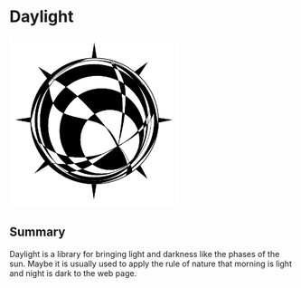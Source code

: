 # Daylight

<img src="img/logo.png" width="300px">

## Summary
Daylight is a library for bringing light and darkness like the phases of the sun. Maybe it is usually used to apply the rule of nature that morning is light and night is dark to the web page.